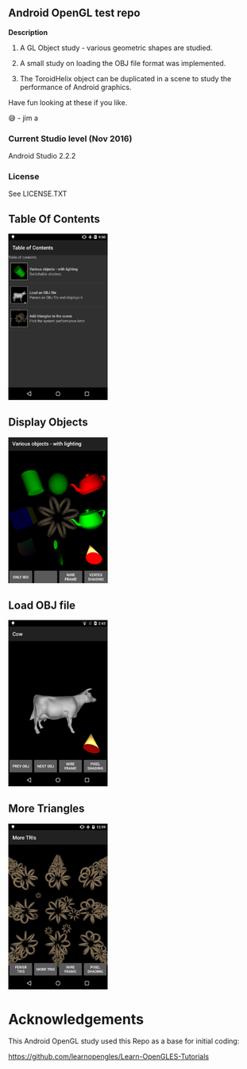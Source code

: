 Android OpenGL test repo
------------------------

<b>Description</b>

1) A GL Object study - various geometric shapes are studied.

2) A small study on loading the OBJ file format was implemented.

3) The ToroidHelix object can be duplicated in a scene to study the performance of Android graphics.

Have fun looking at these if you like.

:sweat_smile:  - jim a

### Current Studio level (Nov 2016)

Android Studio 2.2.2

### License

See LICENSE.TXT

## Table Of Contents

<img src="Screenshots/TableOfContents2.png" width = 200>

## Display Objects

<img src="Screenshots/VariousObjects.PNG" width = 200>

## Load OBJ file

<img src="Screenshots/LoadObjFile.png" width = 200>

## More Triangles

<img src="Screenshots/Tris.PNG" width = 200>

# Acknowledgements

This Android OpenGL study used this Repo as a base for initial coding:

https://github.com/learnopengles/Learn-OpenGLES-Tutorials



